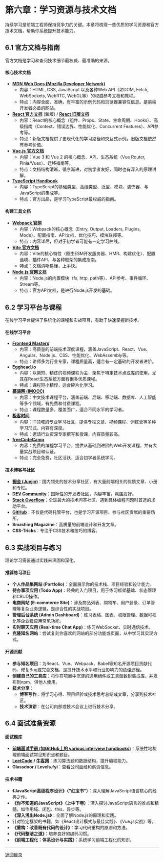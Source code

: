 # 第六章：学习资源与技术文档

持续学习是前端工程师保持竞争力的关键。本章将梳理一些优质的学习资源和官方技术文档，帮助你系统提升技术能力。

## 6.1 官方文档与指南

官方文档是学习和查阅技术细节最权威、最准确的来源。

#### 核心技术文档

-   **[MDN Web Docs (Mozilla Developer Network)](https://developer.mozilla.org/zh-CN/docs/Web)**
    -   内容：HTML, CSS, JavaScript 以及各种Web API（如DOM, Fetch, WebSockets, WebRTC, WebGL等）的权威参考文档和教程。
    -   特点：内容全面、准确，有丰富的示例代码和浏览器兼容性信息。是前端开发者必备的网站。
-   **[React 官方文档](https://react.dev/)** (新版) / **[React 旧版文档](https://legacy.reactjs.org/)**
    -   内容：React的核心概念（组件、Props、State、生命周期、Hooks）、高级指南（Context、错误边界、性能优化、Concurrent Features）、API参考等。
    -   特点：新版文档提供了更现代化的学习路径和交互式示例。旧版文档依然有参考价值。
-   **[Vue.js 官方文档](https://cn.vuejs.org/)**
    -   内容：Vue 3 和 Vue 2 的核心概念、API、生态系统（Vue Router, Pinia/Vuex）、迁移指南等。
    -   特点：文档结构清晰，循序渐进，对初学者友好，同时也有深入的原理讲解。
-   **[TypeScript Handbook](https://www.typescriptlang.org/docs/handbook/intro.html)**
    -   内容：TypeScript的基础类型、高级类型、泛型、模块、装饰器、与JavaScript的集成等。
    -   特点：官方出品，是学习TypeScript最权威的指南。

#### 构建工具文档

-   **[Webpack 官网](https://webpack.js.org/)**
    -   内容：Webpack的核心概念（Entry, Output, Loaders, Plugins, Mode）、配置指南、API文档、优化技巧、模块联邦等。
    -   特点：内容详尽，但对于初学者可能有一定学习曲线。
-   **[Vite 官方文档](https://vitejs.dev/)**
    -   内容：Vite的核心特性（原生ESM开发服务器、HMR、构建优化）、配置选项、插件API、与各种框架的集成指南。
    -   特点：文档清晰易懂，上手快。
-   **[Node.js 官网文档](https://nodejs.org/en/docs/)**
    -   内容：Node.js的内置模块（fs, http, path等）、API参考、事件循环、Stream等。
    -   特点：官方API文档，是进行Node.js开发的基础。

## 6.2 学习平台与课程

在线学习平台提供了系统化的课程和实战项目，有助于快速掌握新技术。

#### 在线学习平台

-   **[Frontend Masters](https://frontendmasters.com/)**
    -   内容：高质量的前端技术深度课程，涵盖JavaScript、React、Vue、Angular、Node.js、CSS、性能优化、WebAssembly等。
    -   特点：讲师多为行业专家，课程质量高，适合有一定基础的开发者进阶。
-   **[Egghead.io](https://egghead.io/)**
    -   内容：以简短、精炼的视频课程为主，聚焦于特定技术点或库的使用，尤其在React生态系统方面有很多优质课程。
    -   特点：课程短小精悍，适合碎片化学习。
-   **[慕课网 (IMOOC)](https://www.imooc.com/)**
    -   内容：中文技术课程平台，涵盖前端、后端、移动端、数据库、人工智能等多个领域，有免费和付费课程。
    -   特点：课程数量多，覆盖面广，适合不同水平的学习者。
-   **[极客时间](https://time.geekbang.org/)**
    -   内容：IT领域的专业学习社区，提供专栏文章、视频课程、训练营等多种学习形式，内容有深度。
    -   特点：邀请行业资深专家撰写和授课，内容质量较高。
-   **[freeCodeCamp](https://www.freecodecamp.org/)**
    -   内容：免费的编程学习平台，提供从基础到进阶的Web开发课程，并有大量实战项目和认证。
    -   特点：完全免费，社区活跃，适合初学者系统学习。

#### 技术博客与社区

-   **[掘金 (Juejin)](https://juejin.cn/)**：国内领先的技术分享社区，有大量前端相关的优质文章、小册和专栏。
-   **[DEV Community](https://dev.to/)**：国际性的开发者社区，内容丰富，氛围友好。
-   **[Stack Overflow](https://stackoverflow.com/)**：全球最大的技术问答社区，遇到具体编程问题时首选的求助平台。
-   **[GitHub](https://github.com/)**：不仅是代码托管平台，也是学习开源项目、参与社区贡献的重要场所。
-   **Smashing Magazine**：高质量的前端设计和开发文章。
-   **CSS-Tricks**：专注于CSS技术和技巧的博客。

## 6.3 实战项目与练习

理论学习需要通过实践来巩固和深化。

#### 推荐练习项目

-   **个人作品集网站 (Portfolio)**：全面展示你的技术栈、项目经验和设计能力。
-   **待办事项应用 (Todo App)**：经典的入门项目，用于练习框架基础、状态管理和CRUD操作。
-   **电商网站 (E-commerce Site)**：涉及商品列表、购物车、用户登录、订单管理等复杂业务逻辑，是综合性的实战项目。
-   **管理后台系统 (Admin Dashboard)**：练习表格、图表、权限管理、数据可视化等企业级应用常见功能。
-   **实时聊天应用 (Real-time Chat App)**：练习WebSocket、实时通信技术。
-   **克隆知名网站**：尝试复刻你喜欢的网站的部分功能或页面，从中学习其实现方式。

#### 开源贡献

-   **参与知名项目**：为React、Vue、Webpack、Babel等知名开源项目贡献代码、修复Bug或完善文档，是提升技术水平和行业影响力的绝佳途径。
-   **创建自己的工具库**：将你在项目中沉淀的通用组件或工具函数封装成库，并发布到npm，供他人使用。
-   **技术分享**：
    -   **博客写作**：将学习心得、项目经验或技术思考总结成文章，分享到技术社区。
    -   **技术演讲**：在公司内部或技术会议上进行技术分享。

## 6.4 面试准备资源

#### 面试题库

-   **[前端面试手册 (如GitHub上的 various interview handbooks)](https://github.com/search?q=frontend+interview+handbook)**：系统性地梳理前端面试常见知识点和题目。
-   **[LeetCode](https://leetcode.com/) / [牛客网](https://www.nowcoder.com/)**：练习算法题和数据结构，提升编程能力。
-   **Glassdoor / Levels.fyi**：查看公司面经和薪资信息。

#### 技术书籍

-   **《JavaScript高级程序设计》（“红宝书”）**：深入理解JavaScript语言核心的经典之作。
-   **《你不知道的JavaScript》（上中下卷）**：深入探讨JavaScript语言的难点和精髓，如作用域、闭包、this、异步等。
-   **《深入浅出Node.js》**：全面了解Node.js的原理和实践。
-   针对特定框架的书籍，如《React设计模式与最佳实践》、《Vue.js实战》等。
-   **《重构：改善既有代码的设计》**：学习代码重构的原则和方法。
-   **《代码整洁之道》**：培养良好的编码习惯。
-   **《前端工程化：体系设计与实践》**：系统学习前端工程化的知识。

---
[返回目录](./目录.md)